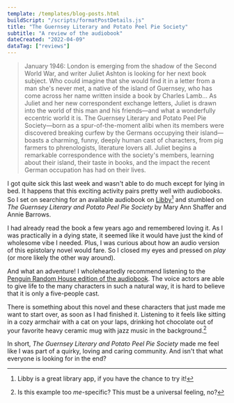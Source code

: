 ```yaml
---
template: /templates/blog-posts.html
buildScript: "/scripts/formatPostDetails.js"
title: "The Guernsey Literary and Potato Peel Pie Society"
subtitle: "A review of the audiobook"
dateCreated: "2022-04-09"
dataTag: ["reviews"]
---
```


> January 1946: London is emerging from the shadow of the Second World War, and writer Juliet Ashton is looking for her next book subject. Who could imagine that she would find it in a letter from a man she's never met, a native of the island of Guernsey, who has come across her name written inside a book by Charles Lamb... As Juliet and her new correspondent exchange letters, Juliet is drawn into the world of this man and his friends—and what a wonderfully eccentric world it is. The Guernsey Literary and Potato Peel Pie Society—born as a spur-of-the-moment alibi when its members were discovered breaking curfew by the Germans occupying their island—boasts a charming, funny, deeply human cast of characters, from pig farmers to phrenologists, literature lovers all. Juliet begins a remarkable correspondence with the society's members, learning about their island, their taste in books, and the impact the recent German occupation has had on their lives.

I got quite sick this last week and wasn't able to do much except for lying in bed. It happens that this exciting activity pairs pretty well with audiobooks. So I set on searching for an available audiobook on [Libby](https://libbyapp.com/)[^1] and stumbled on _The Guernsey Literary and Potato Peel Pie Society_ by Mary Ann Shaffer and Annie Barrows.

I had already read the book a few years ago and remembered loving it. As I was practically in a dying state, it seemed like it would have just the kind of wholesome vibe I needed. Plus, I was curious about how an audio version of this epistolary novel would fare. So I closed my eyes and pressed on _play_ (or more likely the other way around).

And what an adventure! I wholeheartedly recommend listening to the [Penguin Random House edition of the audiobook](https://www.penguinrandomhouseaudio.com/book/164594/the-guernsey-literary-and-potato-peel-pie-society/). The voice actors are able to give life to the many characters in such a natural way, it is hard to believe that it is only a five-people cast.

There is something about this novel and these characters that just made me want to start over, as soon as I had finished it. Listening to it feels like sitting in a cozy armchair with a cat on your laps, drinking hot chocolate out of your favorite heavy ceramic mug with jazz music in the background.[^2]

In short, _The Guernsey Literary and Potato Peel Pie Society_ made me feel like I was part of a quirky, loving and caring community. And isn't that what everyone is looking for in the end?

[^1]: Libby is a great library app, if you have the chance to try it!
[^2]: Is this example too _me_-specific? This must be a universal feeling, no?
